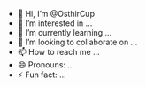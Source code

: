 - 👋 Hi, I’m @OsthirCup
- 👀 I’m interested in ...
- 🌱 I’m currently learning ...
- 💞️ I’m looking to collaborate on ...
- 📫 How to reach me ...
- 😄 Pronouns: ...
- ⚡ Fun fact: ...

<!---
OsthirCup/OsthirCup is a ✨ special ✨ repository because its `README.md` (this file) appears on your GitHub profile.
You can click the Preview link to take a look at your changes.
--->
